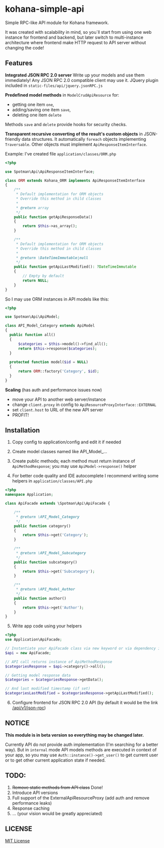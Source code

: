 kohana-simple-api
=================

Simple RPC-like API module for Kohana framework.

It was created with scalability in mind, so you`ll start from using one web instance for frontend and backend,
but later switch to multi-instance architecture where frontend make HTTP request to API server without changing the code!

Features
--------

**Integrated JSON RPC 2.0 server**
Write up your models and use them immediately!
Any JSON RPC 2.0 compatible client may use it.
JQuery plugin included in `static-files/api/jquery.jsonRPC.js`

**Predefined model methods** in `ModelCrudApiResource` for:
- getting one item `one`,
- adding/saving one item `save`,
- deleting one item `delete`

Methods `save` and `delete` provide hooks for security checks.

**Transparent recursive converting of the result's custom objects** in JSON-friendly data structures.
It automatically `foreach` objects implementing `Traversable`. Other objects must implement `ApiResponseItemInterface`.

Example: I've created file `application/classes/ORM.php`

```php
<?php

use Spotman\Api\ApiResponseItemInterface;

class ORM extends Kohana_ORM implements ApiResponseItemInterface
{
    /**
     * Default implementation for ORM objects
     * Override this method in child classes
     *
     * @return array
     */
    public function getApiResponseData()
    {
        return $this->as_array();
    }

    /**
     * Default implementation for ORM objects
     * Override this method in child classes
     *
     * @return \DateTimeImmutable|null
     */
    public function getApiLastModified(): ?DateTimeImmutable
    {
        // Empty by default
        return NULL;
    }
}
```

So I may use ORM instances in API models like this:

```php
<?php

use Spotman\Api\ApiModel;

class API_Model_Category extends ApiModel
{
  public function all()
  {
      $categories = $this->model()->find_all();
      return $this->response($categories);
  }
  
  protected function model($id = NULL)
  {
      return ORM::factory('Category', $id);
  }
}
```

**Scaling** (has auth and performance issues now)
- move your API to another web server/instance
- change `client.proxy` in config to `ApiResourceProxyInterface::EXTERNAL`
- set `client.host` to URL of the new API server
- PROFIT!


Installation
------------

1) Copy config to application/config and edit it if needed

2) Create model classes named like API_Model_...

3) Create public methods; each method must return instance of `ApiMethodResponse`; you may use `ApiModel->response()` helper

4) For better code quality and IDE autocomplete I recommend writing some helpers in `application/classes/API.php`

```php
<?php
namespace Application;

class ApiFacade extends \Spotman\Api\ApiFacade {

    /**
     * @return \API_Model_Category
     */
    public function category()
    {
        return $this->get('Category');
    }

    /**
     * @return \API_Model_Subcategory
     */
    public function subcategory()
    {
        return $this->get('Subcategory');
    }

    /**
     * @return \API_Model_Author
     */
    public function author()
    {
        return $this->get('Author');
    }
}

```

5) Write app code using your helpers

```php
<?php
use Application\ApiFacade;

// Instantiate your ApiFacade class via new keyword or via dependency injection
$api = new ApiFacade;

// API call returns instance of ApiMethodResponse
$categoriesResponse = $api->category()->all();

// Getting model response data
$categories = $categoriesResponse->getData();

// And last modified timestamp (if set)
$categoriesLastModified = $categoriesResponse->getApiLastModified();

```

6) Configure frontend for JSON RPC 2.0 API (by default it would be the link [/api/v1/json-rpc](/api/v1/json-rpc))


NOTICE
------

**This module is in beta version so everything may be changed later.**

Currently API do not provide auth implementation (I'm searching for a better way).
But in `internal` mode API models methods are executed in context of your app, so you may use `Auth::instance()->get_user()` to get current user or to get other current application state if needed.

TODO:
-----

1. ~~Remove static methods from API class~~ Done!
2. Introduce API versions
3. Full support of the ExternalApiResourceProxy (add auth and remove performance leaks)
4. Response caching
5. ... (your vision would be greatly appreciated)

LICENSE
-------

[MIT License](LICENSE)
